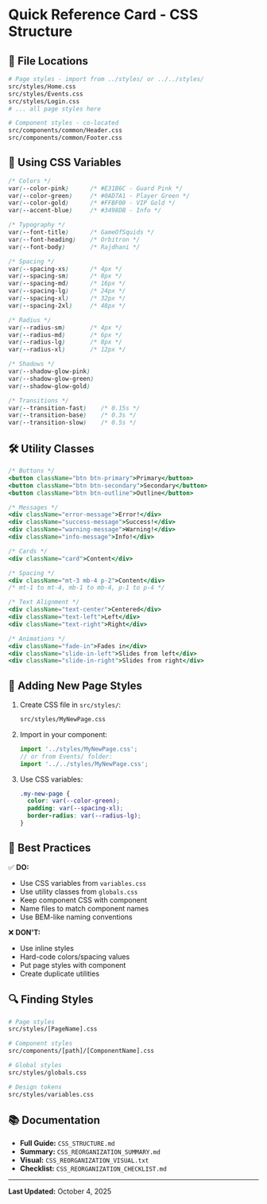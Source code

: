 # Quick Reference Card - CSS Structure

## 📁 File Locations

```bash
# Page styles - import from ../styles/ or ../../styles/
src/styles/Home.css
src/styles/Events.css
src/styles/Login.css
# ... all page styles here

# Component styles - co-located
src/components/common/Header.css
src/components/common/Footer.css
```

## 🎨 Using CSS Variables

```css
/* Colors */
var(--color-pink)      /* #E31B6C - Guard Pink */
var(--color-green)     /* #0AD7A1 - Player Green */
var(--color-gold)      /* #FFBF00 - VIP Gold */
var(--accent-blue)     /* #3498DB - Info */

/* Typography */
var(--font-title)      /* GameOfSquids */
var(--font-heading)    /* Orbitron */
var(--font-body)       /* Rajdhani */

/* Spacing */
var(--spacing-xs)      /* 4px */
var(--spacing-sm)      /* 8px */
var(--spacing-md)      /* 16px */
var(--spacing-lg)      /* 24px */
var(--spacing-xl)      /* 32px */
var(--spacing-2xl)     /* 48px */

/* Radius */
var(--radius-sm)       /* 4px */
var(--radius-md)       /* 6px */
var(--radius-lg)       /* 8px */
var(--radius-xl)       /* 12px */

/* Shadows */
var(--shadow-glow-pink)
var(--shadow-glow-green)
var(--shadow-glow-gold)

/* Transitions */
var(--transition-fast)    /* 0.15s */
var(--transition-base)    /* 0.3s */
var(--transition-slow)    /* 0.5s */
```

## 🛠️ Utility Classes

```jsx
/* Buttons */
<button className="btn btn-primary">Primary</button>
<button className="btn btn-secondary">Secondary</button>
<button className="btn btn-outline">Outline</button>

/* Messages */
<div className="error-message">Error!</div>
<div className="success-message">Success!</div>
<div className="warning-message">Warning!</div>
<div className="info-message">Info!</div>

/* Cards */
<div className="card">Content</div>

/* Spacing */
<div className="mt-3 mb-4 p-2">Content</div>
/* mt-1 to mt-4, mb-1 to mb-4, p-1 to p-4 */

/* Text Alignment */
<div className="text-center">Centered</div>
<div className="text-left">Left</div>
<div className="text-right">Right</div>

/* Animations */
<div className="fade-in">Fades in</div>
<div className="slide-in-left">Slides from left</div>
<div className="slide-in-right">Slides from right</div>
```

## 📝 Adding New Page Styles

1. Create CSS file in `src/styles/`:
   ```bash
   src/styles/MyNewPage.css
   ```

2. Import in your component:
   ```jsx
   import '../styles/MyNewPage.css';
   // or from Events/ folder:
   import '../../styles/MyNewPage.css';
   ```

3. Use CSS variables:
   ```css
   .my-new-page {
     color: var(--color-green);
     padding: var(--spacing-xl);
     border-radius: var(--radius-lg);
   }
   ```

## 🎯 Best Practices

✅ **DO:**
- Use CSS variables from `variables.css`
- Use utility classes from `globals.css`
- Keep component CSS with component
- Name files to match component names
- Use BEM-like naming conventions

❌ **DON'T:**
- Use inline styles
- Hard-code colors/spacing values
- Put page styles with component
- Create duplicate utilities

## 🔍 Finding Styles

```bash
# Page styles
src/styles/[PageName].css

# Component styles
src/components/[path]/[ComponentName].css

# Global styles
src/styles/globals.css

# Design tokens
src/styles/variables.css
```

## 📚 Documentation

- **Full Guide:** `CSS_STRUCTURE.md`
- **Summary:** `CSS_REORGANIZATION_SUMMARY.md`
- **Visual:** `CSS_REORGANIZATION_VISUAL.txt`
- **Checklist:** `CSS_REORGANIZATION_CHECKLIST.md`

---

**Last Updated:** October 4, 2025
